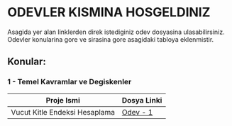 # ODEVLER KISMINA HOSGELDINIZ

Asagida yer alan linklerden direk istediginiz odev dosyasina ulasabilirsiniz. Odevler konularina gore ve sirasina gore asagidaki tabloya eklenmistir.

## Konular:

### 1 - Temel Kavramlar ve Degiskenler

| Proje Ismi | Dosya Linki |
| ---------- | ----------- |
| Vucut Kitle Endeksi Hesaplama | [Odev - 1](https://github.com/rrob1n/Java101Odevler/blob/main/Odevler/VucutKitleEndeksiHesaplama/src/Main.java) |